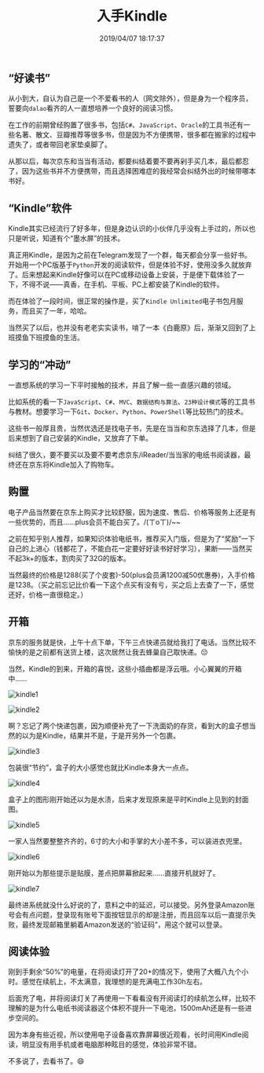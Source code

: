 ﻿---
title: "入手Kindle"
date: "2019/04/07 18:17:37"
updated: "2019/04/07 18:17:37"
permalink: "kindle"
tags:
 - Kindle
categories:
 - [日志, 开箱]
---

## “好读书”

从小到大，自认为自己是一个不爱看书的人（网文除外），但是身为一个程序员，誓要向`dalao`看齐的人一直想培养一个良好的阅读习惯。

在工作的前期曾经购置了很多书，包括`C#`、`JavaScript`、`Oracle`的工具书还有一些名著、散文、豆瓣推荐等很多书，但是因为不方便携带，很多都在搬家的过程中遗失了，或者带回老家垫桌脚了。

从那以后，每次京东和当当有活动，都要纠结着要不要再剁手买几本，最后都忍了，因为这些书并不方便携带，而且选择困难症的我经常会纠结外出的时候带哪本书好。

## “Kindle”软件

Kindle其实已经流行了好多年，但是身边认识的小伙伴几乎没有上手过的，所以也只是听说，知道有个“墨水屏”的技术。

真正用Kindle，是因为之前在Telegram发现了一个群，每天都会分享一些好书。开始用一个PC版基于`Python`开发的阅读软件，但是体验不好，使用没多久就放弃了。后来想起来Kindle好像可以在PC或移动设备上安装，于是便下载体验了一下，不得不说——真香，在手机、平板、PC上都安装了Kindle的软件。

而在体验了一段时间，很正常的操作是，买了`Kindle Unlimited`电子书包月服务，而且买了一年，哈哈。

当然买了以后，也并没有老老实实读书，啃了一本《白鹿原》后，渐渐又回到了上班摸鱼下班摸鱼的生活。

## 学习的“冲动”

一直想系统的学习一下平时接触的技术，并且了解一些一直感兴趣的领域。

比如系统的看一下`JavaScript`、`C#`、`MVC`、`数据结构与算法`、`23种设计模式`等的工具书与教材。想要学习一下`Git`、`Docker`、`Python`、`PowerShell`等比较热门的技术。

这些书一般厚且贵，当然优选还是找电子书，先是在当当和京东选择了几本，但是后来想到了自己安装的Kindle，又放弃了下单。

纠结了很久，要不要买以及要不要考虑京东/iReader/当当家的电纸书阅读器，最终还在京东将Kindle加入了购物车。

## 购置

电子产品当然要在京东上购买才比较舒服，因为速度、售后、价格等服务上还是有一些优势的，而且……plus会员不能白买了。/(ㄒoㄒ)/~~

之前在知乎别人推荐，如果知识体验电纸书，推荐买入门版，但是为了“奖励”一下自己的上进心（钱都花了，不能白花一定要好好读书好好学习），果断——当然买不起3k+的版本，割肉买了32G的版本。

当然最终的价格是1288(买了个皮套)-50(plus会员满1200减50优惠券)，入手价格是1238。（买之前忘记比价看一下这个点买有没有亏，买之后上去查了一下，感觉还好，价格一直很稳定。）

## 开箱

京东的服务就是快，上午十点下单，下午三点快递员就给我打了电话。当然比较不愉快的是之前都有送货上楼，这次居然让我去蜂巢自己取快递。😔

当然，Kindle的到来，开箱的喜悦，这些小插曲都是浮云哦。小心翼翼的开箱中……

![kindle1](https://hd2y.oss-cn-beijing.aliyuncs.com/kindle1_1562726351240.jpg)

![kindle2](https://hd2y.oss-cn-beijing.aliyuncs.com/kindle2_1562726351248.jpg)

啊？忘记了两个快递包裹，因为顺便补充了一下洗面奶的存货，看到大的盒子想当然的以为是Kindle，结果并不是，于是开另外一个包裹。

![kindle3](https://hd2y.oss-cn-beijing.aliyuncs.com/kindle3_1562726351244.jpg)

包装很“节约”，盒子的大小感觉也就比Kindle本身大一点点。

![kindle4](https://hd2y.oss-cn-beijing.aliyuncs.com/kindle4_1562726351243.jpg)

盒子上的图形刚开始还以为是水渍，后来才发现原来是平时Kindle上见到的封面图。

![kindle5](https://hd2y.oss-cn-beijing.aliyuncs.com/kindle5_1562726351243.jpg)

一家人当然要整整齐齐的，6寸的大小和手掌的大小差不多，可以装进衣兜里。

![kindle6](https://hd2y.oss-cn-beijing.aliyuncs.com/kindle6_1562726351242.jpg)

刚开始以为那些提示是贴膜，差点把屏幕掀起来……直接开机就好了。

![kindle7](https://hd2y.oss-cn-beijing.aliyuncs.com/kindle7_1562726351247.jpg)

最终进系统就没什么好说的了，意料之中的延迟，可以接受。另外登录Amazon账号会有点问题，登录现有账号下面按钮显示的却是注册，而且回车以后一直提示失败，最终发现邮箱里躺着Amazon发送的“验证码”，用这个就可以登录。

## 阅读体验

刚到手剩余“50%”的电量，在将阅读灯开了20+的情况下，使用了大概八九个小时。感觉在续航上，不太满意，我理想的是充满电工作30h左右。

后面充了电，并将阅读灯关了再使用一下看看没有开阅读灯的续航怎么样，比较不理解的是为什么电纸书阅读器这个体积不提升一下电池，1500mAh还是有一些进步空间的。

因为本身有些近视，所以使用电子设备喜欢靠屏幕很近观看，长时间用Kindle阅读，明显没有用手机或者电脑那种眩目的感觉，体验非常不错。

不多说了，去看书了。😄
